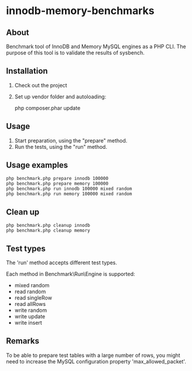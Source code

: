 # innodb-memory-benchmarks

## About

Benchmark tool of InnoDB and Memory MySQL engines as a PHP CLI.
The purpose of this tool is to validate the results of sysbench.

## Installation

1. Check out the project
2. Set up vendor folder and autoloading:

	php composer.phar update

## Usage

1. Start preparation, using the "prepare" method.
2. Run the tests, using the "run" method.

## Usage examples

	php benchmark.php prepare innodb 100000
	php benchmark.php prepare memory 100000
	php benchmark.php run innodb 100000 mixed random
	php benchmark.php run memory 100000 mixed random

## Clean up

	php benchmark.php cleanup innodb
	php benchmark.php cleanup memory

## Test types

The 'run' method accepts different test types.

Each method in Benchmark\Run\Engine is supported:

* mixed random
* read random
* read singleRow
* read allRows
* write random
* write update
* write insert

## Remarks

To be able to prepare test tables with a large number of rows, you might need
to increase the MySQL configuration property 'max_allowed_packet'.